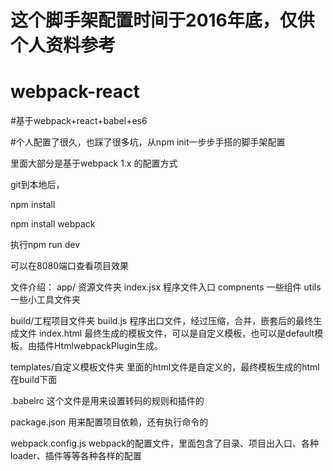 # 这个脚手架配置时间于2016年底，仅供个人资料参考
# webpack-react

#基于webpack+react+babel+es6

#个人配置了很久，也踩了很多坑，从npm init一步步手搭的脚手架配置

里面大部分是基于webpack 1.x 的配置方式

git到本地后，

npm install

npm install webpack 

执行npm run dev

可以在8080端口查看项目效果


文件介绍：
app/ 资源文件夹
     index.jsx 程序文件入口
     compnents 一些组件
     utils 一些小工具文件夹
	 
build/工程项目文件夹
     build.js  程序出口文件，经过压缩，合并，嵌套后的最终生成文件
     index.html  最终生成的模板文件，可以是自定义模板，也可以是default模板。由插件HtmlwebpackPlugin生成。
	 
templates/自定义模板文件夹
     里面的html文件是自定义的，最终模板生成的html在build下面
	 
.babelrc 这个文件是用来设置转码的规则和插件的

package.json 用来配置项目依赖，还有执行命令的

webpack.config.js webpack的配置文件，里面包含了目录、项目出入口、各种loader、插件等等各种各样的配置


